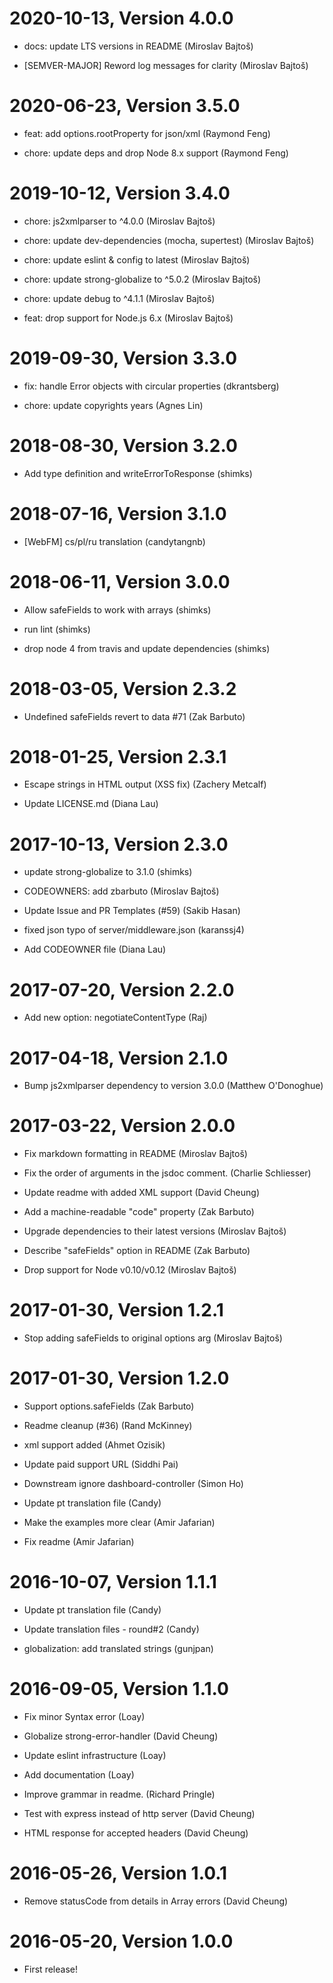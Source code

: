 2020-10-13, Version 4.0.0
=========================

 * docs: update LTS versions in README (Miroslav Bajtoš)

 * [SEMVER-MAJOR] Reword log messages for clarity (Miroslav Bajtoš)


2020-06-23, Version 3.5.0
=========================

 * feat: add options.rootProperty for json/xml (Raymond Feng)

 * chore: update deps and drop Node 8.x support (Raymond Feng)


2019-10-12, Version 3.4.0
=========================

 * chore: js2xmlparser to ^4.0.0 (Miroslav Bajtoš)

 * chore: update dev-dependencies (mocha, supertest) (Miroslav Bajtoš)

 * chore: update eslint & config to latest (Miroslav Bajtoš)

 * chore: update strong-globalize to ^5.0.2 (Miroslav Bajtoš)

 * chore: update debug to ^4.1.1 (Miroslav Bajtoš)

 * feat: drop support for Node.js 6.x (Miroslav Bajtoš)


2019-09-30, Version 3.3.0
=========================

 * fix: handle Error objects with circular properties (dkrantsberg)

 * chore: update copyrights years (Agnes Lin)


2018-08-30, Version 3.2.0
=========================

 * Add type definition and writeErrorToResponse (shimks)


2018-07-16, Version 3.1.0
=========================

 * [WebFM] cs/pl/ru translation (candytangnb)


2018-06-11, Version 3.0.0
=========================

 * Allow safeFields to work with arrays (shimks)

 * run lint (shimks)

 * drop node 4 from travis and update dependencies (shimks)


2018-03-05, Version 2.3.2
=========================

 * Undefined safeFields revert to data #71 (Zak Barbuto)


2018-01-25, Version 2.3.1
=========================

 * Escape strings in HTML output (XSS fix) (Zachery Metcalf)

 * Update LICENSE.md (Diana Lau)


2017-10-13, Version 2.3.0
=========================

 * update strong-globalize to 3.1.0 (shimks)

 * CODEOWNERS: add zbarbuto (Miroslav Bajtoš)

 * Update Issue and PR Templates (#59) (Sakib Hasan)

 * fixed json typo of server/middleware.json (karanssj4)

 * Add CODEOWNER file (Diana Lau)


2017-07-20, Version 2.2.0
=========================

 * Add new option: negotiateContentType (Raj)


2017-04-18, Version 2.1.0
=========================

 * Bump js2xmlparser dependency to version 3.0.0 (Matthew O'Donoghue)


2017-03-22, Version 2.0.0
=========================

 * Fix markdown formatting in README (Miroslav Bajtoš)

 * Fix the order of arguments in the jsdoc comment. (Charlie Schliesser)

 * Update readme with added XML support (David Cheung)

 * Add a machine-readable "code" property (Zak Barbuto)

 * Upgrade dependencies to their latest versions (Miroslav Bajtoš)

 * Describe "safeFields" option in README (Zak Barbuto)

 * Drop support for Node v0.10/v0.12 (Miroslav Bajtoš)


2017-01-30, Version 1.2.1
=========================

 * Stop adding safeFields to original options arg (Miroslav Bajtoš)


2017-01-30, Version 1.2.0
=========================

 * Support options.safeFields (Zak Barbuto)

 * Readme cleanup (#36) (Rand McKinney)

 * xml support added (Ahmet Ozisik)

 * Update paid support URL (Siddhi Pai)

 * Downstream ignore dashboard-controller (Simon Ho)

 * Update pt translation file (Candy)

 * Make the examples more clear (Amir Jafarian)

 * Fix readme (Amir Jafarian)


2016-10-07, Version 1.1.1
=========================

 * Update pt translation file (Candy)

 * Update translation files - round#2 (Candy)

 * globalization: add translated strings (gunjpan)


2016-09-05, Version 1.1.0
=========================

 * Fix minor Syntax error (Loay)

 * Globalize strong-error-handler (David Cheung)

 * Update eslint infrastructure (Loay)

 * Add documentation (Loay)

 * Improve grammar in readme. (Richard Pringle)

 * Test with express instead of http server (David Cheung)

 * HTML response for accepted headers (David Cheung)


2016-05-26, Version 1.0.1
=========================

 * Remove statusCode from details in Array errors (David Cheung)


2016-05-20, Version 1.0.0
=========================

 * First release!
